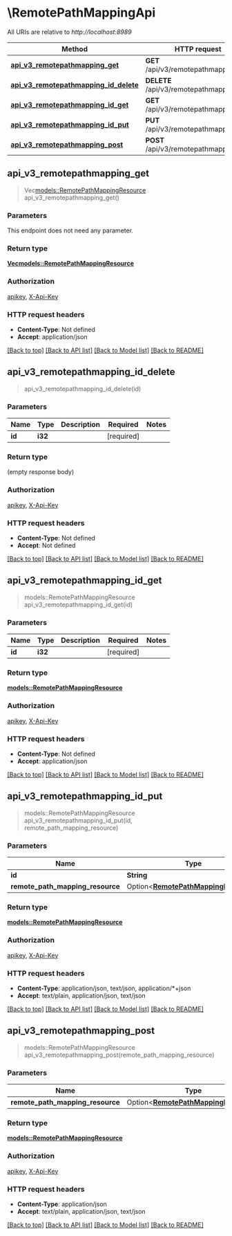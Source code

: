 # \RemotePathMappingApi

All URIs are relative to *http://localhost:8989*

Method | HTTP request | Description
------------- | ------------- | -------------
[**api_v3_remotepathmapping_get**](RemotePathMappingApi.md#api_v3_remotepathmapping_get) | **GET** /api/v3/remotepathmapping | 
[**api_v3_remotepathmapping_id_delete**](RemotePathMappingApi.md#api_v3_remotepathmapping_id_delete) | **DELETE** /api/v3/remotepathmapping/{id} | 
[**api_v3_remotepathmapping_id_get**](RemotePathMappingApi.md#api_v3_remotepathmapping_id_get) | **GET** /api/v3/remotepathmapping/{id} | 
[**api_v3_remotepathmapping_id_put**](RemotePathMappingApi.md#api_v3_remotepathmapping_id_put) | **PUT** /api/v3/remotepathmapping/{id} | 
[**api_v3_remotepathmapping_post**](RemotePathMappingApi.md#api_v3_remotepathmapping_post) | **POST** /api/v3/remotepathmapping | 



## api_v3_remotepathmapping_get

> Vec<models::RemotePathMappingResource> api_v3_remotepathmapping_get()


### Parameters

This endpoint does not need any parameter.

### Return type

[**Vec<models::RemotePathMappingResource>**](RemotePathMappingResource.md)

### Authorization

[apikey](../README.md#apikey), [X-Api-Key](../README.md#X-Api-Key)

### HTTP request headers

- **Content-Type**: Not defined
- **Accept**: application/json

[[Back to top]](#) [[Back to API list]](../README.md#documentation-for-api-endpoints) [[Back to Model list]](../README.md#documentation-for-models) [[Back to README]](../README.md)


## api_v3_remotepathmapping_id_delete

> api_v3_remotepathmapping_id_delete(id)


### Parameters


Name | Type | Description  | Required | Notes
------------- | ------------- | ------------- | ------------- | -------------
**id** | **i32** |  | [required] |

### Return type

 (empty response body)

### Authorization

[apikey](../README.md#apikey), [X-Api-Key](../README.md#X-Api-Key)

### HTTP request headers

- **Content-Type**: Not defined
- **Accept**: Not defined

[[Back to top]](#) [[Back to API list]](../README.md#documentation-for-api-endpoints) [[Back to Model list]](../README.md#documentation-for-models) [[Back to README]](../README.md)


## api_v3_remotepathmapping_id_get

> models::RemotePathMappingResource api_v3_remotepathmapping_id_get(id)


### Parameters


Name | Type | Description  | Required | Notes
------------- | ------------- | ------------- | ------------- | -------------
**id** | **i32** |  | [required] |

### Return type

[**models::RemotePathMappingResource**](RemotePathMappingResource.md)

### Authorization

[apikey](../README.md#apikey), [X-Api-Key](../README.md#X-Api-Key)

### HTTP request headers

- **Content-Type**: Not defined
- **Accept**: application/json

[[Back to top]](#) [[Back to API list]](../README.md#documentation-for-api-endpoints) [[Back to Model list]](../README.md#documentation-for-models) [[Back to README]](../README.md)


## api_v3_remotepathmapping_id_put

> models::RemotePathMappingResource api_v3_remotepathmapping_id_put(id, remote_path_mapping_resource)


### Parameters


Name | Type | Description  | Required | Notes
------------- | ------------- | ------------- | ------------- | -------------
**id** | **String** |  | [required] |
**remote_path_mapping_resource** | Option<[**RemotePathMappingResource**](RemotePathMappingResource.md)> |  |  |

### Return type

[**models::RemotePathMappingResource**](RemotePathMappingResource.md)

### Authorization

[apikey](../README.md#apikey), [X-Api-Key](../README.md#X-Api-Key)

### HTTP request headers

- **Content-Type**: application/json, text/json, application/*+json
- **Accept**: text/plain, application/json, text/json

[[Back to top]](#) [[Back to API list]](../README.md#documentation-for-api-endpoints) [[Back to Model list]](../README.md#documentation-for-models) [[Back to README]](../README.md)


## api_v3_remotepathmapping_post

> models::RemotePathMappingResource api_v3_remotepathmapping_post(remote_path_mapping_resource)


### Parameters


Name | Type | Description  | Required | Notes
------------- | ------------- | ------------- | ------------- | -------------
**remote_path_mapping_resource** | Option<[**RemotePathMappingResource**](RemotePathMappingResource.md)> |  |  |

### Return type

[**models::RemotePathMappingResource**](RemotePathMappingResource.md)

### Authorization

[apikey](../README.md#apikey), [X-Api-Key](../README.md#X-Api-Key)

### HTTP request headers

- **Content-Type**: application/json
- **Accept**: text/plain, application/json, text/json

[[Back to top]](#) [[Back to API list]](../README.md#documentation-for-api-endpoints) [[Back to Model list]](../README.md#documentation-for-models) [[Back to README]](../README.md)

